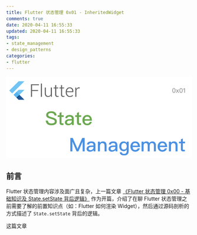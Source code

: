 ```yaml
---
title: Flutter 状态管理 0x01 - InheritedWidget
comments: true
date: 2020-04-11 16:55:33
updated: 2020-04-11 16:55:33
tags: 
- state_management
- design_patterns
categories:
- flutter
---
```


![flutter_state_management_0x01](flutter_state_management_0x01.png)

## 前言

Flutter 状态管理内容涉及面广且复杂，上一篇文章 [《Flutter 状态管理 0x00 - 基础知识及 State.setState 背后逻辑》](https://lision.me/flutter-state-management_0x00/) 作为开篇，介绍了在聊 Flutter 状态管理之前需要了解的前置知识点（如：Flutter 如何渲染 Widget），然后通过源码剖析的方式描述了 `State.setState` 背后的逻辑。

这篇文章